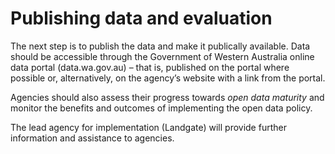 # Publishing data and evaluation
The next step is to publish the data and make it publically available. Data should be accessible through the
Government of Western Australia online data portal (data.wa.gov.au) – that is, published on the portal where
possible or, alternatively, on the agency’s website with a link from the portal.

Agencies should also assess their progress towards *open data maturity* and monitor the benefits and outcomes
of implementing the open data policy.

The lead agency for implementation (Landgate) will provide further information and assistance to agencies.
